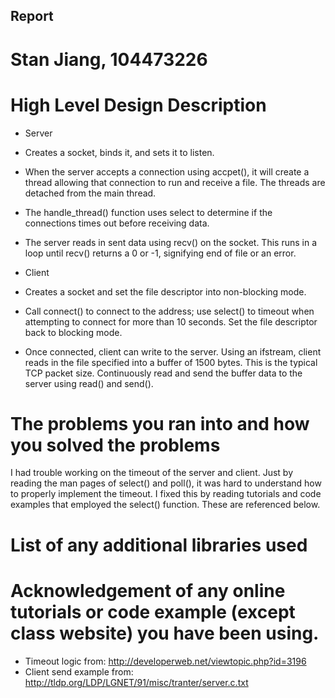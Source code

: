## Report

# Stan Jiang, 104473226

# High Level Design Description
* Server
 * Creates a socket, binds it, and sets it to listen.
 * When the server accepts a connection using accpet(), it will create a thread allowing that connection to run and receive a file. The threads are detached from the main thread. 
 * The handle_thread() function uses select to determine if the connections times out before receiving data. 
 * The server reads in sent data using recv() on the socket. This runs in a loop until recv() returns a 0 or -1, signifying end of file or an error.

* Client
 * Creates a socket and set the file descriptor into non-blocking mode.
 * Call connect() to connect to the address; use select() to timeout when attempting to connect for more than 10 seconds. Set the file descriptor back to blocking mode. 
 * Once connected, client can write to the server. Using an ifstream, client reads in the file specified into a buffer of 1500 bytes. This is the typical TCP packet size. Continuously read and send the buffer data to the server using read() and send().


# The problems you ran into and how you solved the problems
I had trouble working on the timeout of the server and client. Just by reading the man pages of select() and poll(), it was hard to understand how to properly implement the timeout. I fixed this by reading tutorials and code examples that employed the select() function. These are referenced below. 


# List of any additional libraries used


# Acknowledgement of any online tutorials or code example (except class website) you have been using.
* Timeout logic from: http://developerweb.net/viewtopic.php?id=3196
* Client send example from: http://tldp.org/LDP/LGNET/91/misc/tranter/server.c.txt